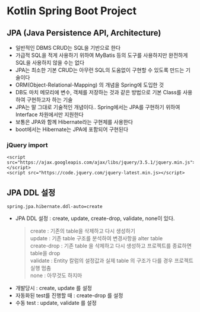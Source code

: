 # Kotlin Spring Boot Project

## JPA (Java Persistence API, Architecture)
* 일반적인 DBMS CRUD는 SQL을 기반으로 한다
* 가급적 SQL을 적게 사용하기 위하여 MyBatis 등의 도구를 사용하지만 완전하게 SQL을 사용하지 않을 수는 없다
* JPA는 최소한 기본 CRUD는 아무런 SQL의 도움없이 구현할 수 있도록 만드는 기술이다
* ORM(Object-Relational-Mapping) 의 개념을 Spring에 도입한 것
* DB도 마치 메모리에 변수, 객체를 저장하는 것과 같은 방법으로 기본 Class를 사용하여 구현하고자 하는 기술
* JPA는 말 그대로 기술적인 개념이다.. Spring에서는 JPA를 구현하기 위하여 Interface 차원에서만 지원한다
* 보통은 JPA와 함께 Hibernate라는 구현체를 사용한다
* boot에서는 Hibernate는 JPA에 포함되어 구현된다

### jQuery import
    <script src="https://ajax.googleapis.com/ajax/libs/jquery/3.5.1/jquery.min.js"></script>
    <script src="https://code.jquery.com/jquery-latest.min.js></script>


## JPA DDL 설정

    spring.jpa.hibernate.ddl-auto=create

* JPA DDL 설정 : create, update, create-drop, validate, none이 있다.
    > create : 기존의 table을 삭제하고 다시 생성하기  
    update : 기존 table 구조를 분석하여 변경사항을 alter table  
    create-drop : 기존 table 을 삭제하고 다시 생성하고
    프로젝트를 종료하면 table을 drop  
    validate : Entity 칼럼의 설정값과 실제 table 의 구조가 다를 경우 프로젝트 실행 멈춤  
    none : 아무것도 하지마  
* 개발당시 : create, update 를 설정
* 자동화된 test를 진행할 때 : create-drop 를 설정
* 수동 test : update, validate 를 설정